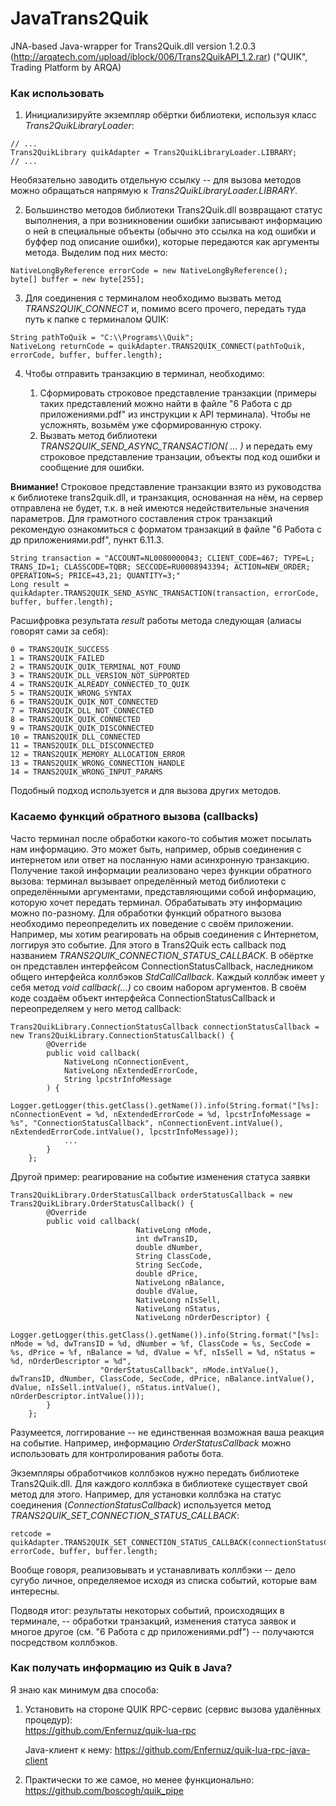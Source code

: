 # JavaTrans2Quik
JNA-based Java-wrapper for Trans2Quik.dll version 1.2.0.3 (http://arqatech.com/upload/iblock/006/Trans2QuikAPI_1.2.rar)
("QUIK", Trading Platform by ARQA)

<h3>Как использовать</h3>

1) Инициализируйте экземпляр обёртки библиотеки, используя класс <i>Trans2QuikLibraryLoader</i>:
```
// ...
Trans2QuikLibrary quikAdapter = Trans2QuikLibraryLoader.LIBRARY;
// ...
```
Необязательно заводить отдельную ссылку -- для вызова методов можно обращаться напрямую к <i>Trans2QuikLibraryLoader.LIBRARY</i>.

2) Большинство методов библиотеки Trans2Quik.dll возвращают статус выполнения, а при возникновении ошибки записывают информацию о ней в специальные объекты (обычно это ссылка на код ошибки и буффер под описание ошибки), которые передаются как аргументы метода. Выделим под них место:
```
NativeLongByReference errorCode = new NativeLongByReference();
byte[] buffer = new byte[255];
```
3) Для соединения с терминалом необходимо вызвать метод <i>TRANS2QUIK_CONNECT</i> и, помимо всего прочего, передать туда путь к папке с терминалом QUIK:
```
String pathToQuik = "C:\\Programs\\Quik";
NativeLong returnCode = quikAdapter.TRANS2QUIK_CONNECT(pathToQuik, errorCode, buffer, buffer.length);
```
4) Чтобы отправить транзакцию в терминал, необходимо:

    1) Сформировать строковое представление транзакции (примеры таких представлений можно найти в файле "6 Работа с др приложениями.pdf" из инструкции к API терминала). Чтобы не усложнять, возьмём уже сформированную строку.
    2) Вызвать метод библиотеки <i>TRANS2QUIK_SEND_ASYNC_TRANSACTION( ... )</i> и передать ему строковое представление транзации, объекты под код ошибки и сообщение для ошибки.
    
**Внимание!** Строковое представление транзакции взято из руководства к библиотеке trans2quik.dll, и транзакция, основанная на нём, на сервер отправлена не будет, т.к. в ней имеются недействительные значения параметров. Для грамотного составления строк транзакций рекомендую ознакомиться с форматом транзакций в файле "6 Работа с др приложениями.pdf", пункт 6.11.3.
```
String transaction = "ACCOUNT=NL0080000043; CLIENT_CODE=467; TYPE=L; TRANS_ID=1; CLASSCODE=TQBR; SECCODE=RU0008943394; ACTION=NEW_ORDER; OPERATION=S; PRICE=43,21; QUANTITY=3;"
Long result = quikAdapter.TRANS2QUIK_SEND_ASYNC_TRANSACTION(transaction, errorCode, buffer, buffer.length);
```
Расшифровка результата <i>result</i> работы метода следующая (алиасы говорят сами за себя):

```
0 = TRANS2QUIK_SUCCESS
1 = TRANS2QUIK_FAILED
2 = TRANS2QUIK_QUIK_TERMINAL_NOT_FOUND
3 = TRANS2QUIK_DLL_VERSION_NOT_SUPPORTED
4 = TRANS2QUIK_ALREADY_CONNECTED_TO_QUIK
5 = TRANS2QUIK_WRONG_SYNTAX
6 = TRANS2QUIK_QUIK_NOT_CONNECTED
7 = TRANS2QUIK_DLL_NOT_CONNECTED
8 = TRANS2QUIK_QUIK_CONNECTED
9 = TRANS2QUIK_QUIK_DISCONNECTED
10 = TRANS2QUIK_DLL_CONNECTED
11 = TRANS2QUIK_DLL_DISCONNECTED
12 = TRANS2QUIK_MEMORY_ALLOCATION_ERROR
13 = TRANS2QUIK_WRONG_CONNECTION_HANDLE
14 = TRANS2QUIK_WRONG_INPUT_PARAMS
```

Подобный подход используется и для вызова других методов.

<h3>Касаемо функций обратного вызова (callbacks)</h3>

Часто терминал после обработки какого-то события может посылать нам информацию. Это может быть, например, обрыв соединения с интернетом или ответ на посланную нами асинхронную транзакцию.
Получение такой информации реализовано через функции обратного вызова: терминал вызывает определённый метод библиотеки с определёнными аргументами, представляющими собой информацию, которую хочет передать терминал.
Обрабатывать эту информацию можно по-разному. Для обработки функций обратного вызова необходимо переопределить их поведение с своём приложении.
Например, мы хотим реагировать на обрыв соединения с Интернетом, логгируя это событие. Для этого в Trans2Quik есть callback под названием _TRANS2QUIK_CONNECTION_STATUS_CALLBACK_. 
В обёртке он представлен интерфейсом ConnectionStatusCallback, наследником общего интерфейса коллбэков _StdCallCallback_.
Каждый коллбэк имеет у себя метод _void callback(...)_ со своим набором аргументов.
В своём коде создаём объект интерфейса ConnectionStatusCallback и переопределяем у него метод callback:

```
Trans2QuikLibrary.ConnectionStatusCallback connectionStatusCallback = new Trans2QuikLibrary.ConnectionStatusCallback() {
        @Override
        public void callback(
            NativeLong nConnectionEvent, 
            NativeLong nExtendedErrorCode, 
            String lpcstrInfoMessage
        ) {
            Logger.getLogger(this.getClass().getName()).info(String.format("[%s]: nConnectionEvent = %d, nExtendedErrorCode = %d, lpcstrInfoMessage = %s", "ConnectionStatusCallback", nConnectionEvent.intValue(), nExtendedErrorCode.intValue(), lpcstrInfoMessage));
            ...
        }
    };
```

Другой пример: реагирование на событие изменения статуса заявки

```
Trans2QuikLibrary.OrderStatusCallback orderStatusCallback = new Trans2QuikLibrary.OrderStatusCallback() {
        @Override
        public void callback(
                            NativeLong nMode, 
                            int dwTransID, 
                            double dNumber,
                            String ClassCode, 
                            String SecCode, 
                            double dPrice,
                            NativeLong nBalance, 
                            double dValue, 
                            NativeLong nIsSell, 
                            NativeLong nStatus,
                            NativeLong nOrderDescriptor) {
            Logger.getLogger(this.getClass().getName()).info(String.format("[%s]: nMode = %d, dwTransID = %d, dNumber = %f, ClassCode = %s, SecCode = %s, dPrice = %f, nBalance = %d, dValue = %f, nIsSell = %d, nStatus = %d, nOrderDescriptor = %d",
                    "OrderStatusCallback", nMode.intValue(), dwTransID, dNumber, ClassCode, SecCode, dPrice, nBalance.intValue(), dValue, nIsSell.intValue(), nStatus.intValue(), nOrderDescriptor.intValue()));
        }
    };
```

Разумеется, логгирование -- не единственная возможная ваша реакция на событие. 
Например, информацию _OrderStatusCallback_ можно использовать для контролирования работы бота.

Экземпляры обработчиков коллбэков нужно передать библиотеке Trans2Quik.dll. Для каждого коллбэка в библиотеке существует свой метод для этого. Например, для установки коллбэка на статус соединения (_ConnectionStatusCallback_) используется метод <i>TRANS2QUIK_SET_CONNECTION_STATUS_CALLBACK</i>:

```
retcode = quikAdapter.TRANS2QUIK_SET_CONNECTION_STATUS_CALLBACK(connectionStatusCallback, errorCode, buffer, buffer.length;
```

Вообще говоря, реализовывать и устанавливать коллбэки -- дело сугубо личное, определяемое исходя из списка событий, которые вам интересны.

Подводя итог: результаты некоторых событий, происходящих в терминале, -- обработки транзакций, изменения статуса заявок и многое другое (см. "6 Работа с др приложениями.pdf") -- получаются посредством коллбэков.

<h3>Как получать информацию из Quik в Java?</h3>

Я знаю как минимум два способа:

1. Установить на стороне QUIK RPC-сервис (сервис вызова удалённых процедур): <br/>
    https://github.com/Enfernuz/quik-lua-rpc

    Java-клиент к нему: https://github.com/Enfernuz/quik-lua-rpc-java-client

2. Практически то же самое, но менее функционально: https://github.com/boscogh/quik_pipe
